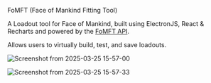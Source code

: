 FoMFT (Face of Mankind Fitting Tool) 

A Loadout tool for Face of Mankind, built using ElectronJS, React & Recharts and powered by the [FoMFT API](https://github.com/ConradQQ/FoMFT-api).

Allows users to virtually build, test, and save loadouts.

![Screenshot from 2025-03-25 15-57-00](https://github.com/user-attachments/assets/23fd2b2a-3583-4ebc-93fe-a742cc03c188)


![Screenshot from 2025-03-25 15-57-33](https://github.com/user-attachments/assets/4af470b7-ee6b-478c-9099-dde610d24d3a)
